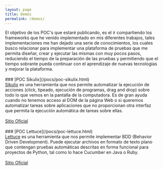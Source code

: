 ```yaml
---
layout: page
title: Demos
permalink: /demos/
---
```

<link rel="stylesheet" href="{{ "/assets/css/demo.css" | relative_url }}">
<div class = "p head">El objetivo de los POC's que estaré publicando, es el ír compartiendo los frameworks que he venido implementado en mis diferentes trabajos, tales implementaciones me han dejado una serie de conocimientos, los cuales busco relacionar para implementar una plataforma de pruebas que me permita diseñar, crear y ejecutar las mismas con muy pocos pasos, reduciendo el tiempo de la preparación de las pruebas y permitiendo que el tiempo sobrante pueda continuar con el aprendizaje de nuevas tecnologías y mejorar la plataforma.
<br><br>
</div>
### [POC Sikulix](/pocs/poc-sikulix.html)
<div class = "demo-page">
	<div class = "p">
<a href="http://sikulix.com">Sikulix</a> es una herramienta que nos permite automatizar la ejecución de acciones (click, tipeado, ejecución de programas, drag and drop) sobre todo lo que vemos en la pantalla de la computadora. Es de gran ayuda cuando no tenemos acceso al DOM de la página Web o si queremos automatizar tareas sobre aplicaciones que no proporcionan otra interfaz que permita la ejecución automática de tareas sobre ellas. 
    </div>
<br> 
<a href="http://sikulix.com">Sitio Oficial</a>

</div>
<br>
### [POC Lettuce](/pocs/poc-lettuce.html)
<div class = "demo-page">
	<div class = "p">
<a href="http://lettuce.it">Lettuce</a> es una herramienta que nos permite implementar BDD (Behavior Driven Development). Puede ejecutar archivos en formato de texto plano que contengan pruebas automáticas descritas en forma funcional para proyectos de Python, tal como lo hace Cucumber en Java o Ruby. 
    </div>
<br> 
<a href="http://lettuce.it">Sitio Oficial</a>

</div>